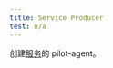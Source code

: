 ```yaml
---
title: Service Producer
test: n/a
---
```


创建[服务](/zh/docs/reference/glossary/#service)的 pilot-agent。
